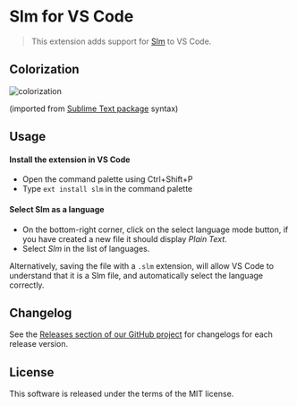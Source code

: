 # Slm for VS Code

> This extension adds support for [Slm](https://github.com/slm-lang/slm) to VS Code.

## Colorization

![colorization](https://cloud.githubusercontent.com/assets/7034281/15305252/a53df1d0-1bca-11e6-8f7f-21944593ed7e.png)


(imported from [Sublime Text package](https://github.com/slm-lang/sublime-slm) syntax)

## Usage

#### Install the extension in VS Code

  * Open the command palette using Ctrl+Shift+P
  * Type `ext install slm` in the command palette

#### Select Slm as a language

  * On the bottom-right corner, click on the select language mode button, if you have created a new file it should display *Plain Text*.
  * Select *Slm* in the list of languages.
  
Alternatively, saving the file with a `.slm` extension, will allow VS Code to understand that it is a Slm file, and automatically select the language correctly.

## Changelog

See the [Releases section of our GitHub project](https://github.com/mrmlnc/vscode-slm/releases) for changelogs for each release version.

## License

This software is released under the terms of the MIT license.
